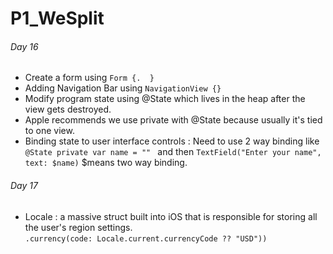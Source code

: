 # P1_WeSplit
###### Day 16
  - Create a form using ```Form {.  }```
  - Adding Navigation Bar using  ```NavigationView {}```
  - Modify program state using @State which lives in the heap after the view gets destroyed.  
  - Apple recommends we use private with @State because usually it's tied to one view.
  - Binding state to user interface controls : Need to use 2 way binding like  
      ```@State private var name = "" ``` and then ```TextField("Enter your name", text: $name)``` $means two way binding.
###### Day 17
  - Locale : a massive struct built into iOS that is responsible for storing all the user's region settings.  
    ```.currency(code: Locale.current.currencyCode ?? "USD"))```
      
